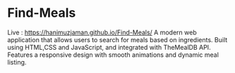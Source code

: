 # Find-Meals
Live : https://hanimuzjaman.github.io/Find-Meals/
A modern web application that allows users to search for meals based on ingredients. Built using HTML,CSS and JavaScript, and integrated with TheMealDB API. Features a responsive design with smooth animations and dynamic meal listing.
